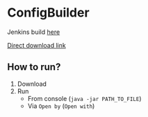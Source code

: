 # ConfigBuilder

Jenkins build [here](http://insanusmokrassar.com:58080/view/AutoPostTelegramBot/job/AutoPostConfigBuilder_master__release/)

[Direct download link](http://insanusmokrassar.com:58080/view/AutoPostTelegramBot/job/AutoPostConfigBuilder_master__release/lastSuccessfulBuild/artifact/target/AutoPostBotConfigBuilder-1.0-jar-with-dependencies.jar)

## How to run?

1. Download
1. Run
    * From console (`java -jar PATH_TO_FILE`)
    * Via `Open by` (`Open with`)
